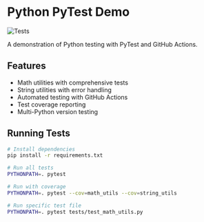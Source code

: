 # Python PyTest Demo

![Tests](https://github.com/ardm17/python-pytest-demo/workflows/Run%20Tests/badge.svg)

A demonstration of Python testing with PyTest and GitHub Actions.

## Features

- Math utilities with comprehensive tests
- String utilities with error handling
- Automated testing with GitHub Actions
- Test coverage reporting
- Multi-Python version testing

## Running Tests

```bash
# Install dependencies
pip install -r requirements.txt

# Run all tests
PYTHONPATH=. pytest

# Run with coverage
PYTHONPATH=. pytest --cov=math_utils --cov=string_utils

# Run specific test file
PYTHONPATH=. pytest tests/test_math_utils.py
